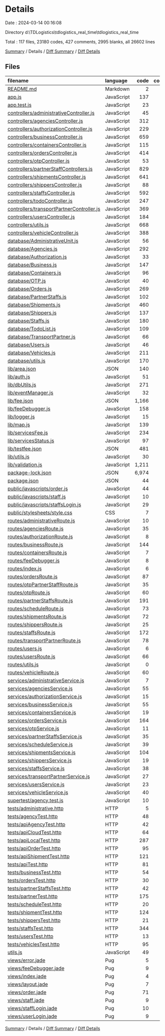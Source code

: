 # Details

Date : 2024-03-14 00:16:08

Directory d:\\TDLogistics\\tdlogistics_real_time\\tdlogistics_real_time

Total : 117 files,  23180 codes, 427 comments, 2995 blanks, all 26602 lines

[Summary](results.md) / Details / [Diff Summary](diff.md) / [Diff Details](diff-details.md)

## Files
| filename | language | code | comment | blank | total |
| :--- | :--- | ---: | ---: | ---: | ---: |
| [README.md](/README.md) | Markdown | 2 | 0 | 1 | 3 |
| [app.js](/app.js) | JavaScript | 137 | 11 | 22 | 170 |
| [app.test.js](/app.test.js) | JavaScript | 23 | 16 | 5 | 44 |
| [controllers/administrativeController.js](/controllers/administrativeController.js) | JavaScript | 45 | 0 | 4 | 49 |
| [controllers/agenciesController.js](/controllers/agenciesController.js) | JavaScript | 312 | 0 | 61 | 373 |
| [controllers/authorizationController.js](/controllers/authorizationController.js) | JavaScript | 229 | 0 | 34 | 263 |
| [controllers/businessController.js](/controllers/businessController.js) | JavaScript | 659 | 0 | 127 | 786 |
| [controllers/containersController.js](/controllers/containersController.js) | JavaScript | 115 | 18 | 25 | 158 |
| [controllers/ordersController.js](/controllers/ordersController.js) | JavaScript | 414 | 0 | 72 | 486 |
| [controllers/otpController.js](/controllers/otpController.js) | JavaScript | 53 | 0 | 9 | 62 |
| [controllers/partnerStaffControllers.js](/controllers/partnerStaffControllers.js) | JavaScript | 829 | 0 | 168 | 997 |
| [controllers/shipmentsController.js](/controllers/shipmentsController.js) | JavaScript | 641 | 0 | 100 | 741 |
| [controllers/shippersController.js](/controllers/shippersController.js) | JavaScript | 88 | 0 | 15 | 103 |
| [controllers/staffsController.js](/controllers/staffsController.js) | JavaScript | 592 | 0 | 113 | 705 |
| [controllers/todoController.js](/controllers/todoController.js) | JavaScript | 247 | 1 | 32 | 280 |
| [controllers/transportPartnerController.js](/controllers/transportPartnerController.js) | JavaScript | 369 | 0 | 78 | 447 |
| [controllers/usersController.js](/controllers/usersController.js) | JavaScript | 184 | 0 | 33 | 217 |
| [controllers/utils.js](/controllers/utils.js) | JavaScript | 668 | 2 | 111 | 781 |
| [controllers/vehicleController.js](/controllers/vehicleController.js) | JavaScript | 388 | 0 | 78 | 466 |
| [database/AdministrativeUnit.js](/database/AdministrativeUnit.js) | JavaScript | 56 | 0 | 4 | 60 |
| [database/Agencies.js](/database/Agencies.js) | JavaScript | 292 | 0 | 76 | 368 |
| [database/Authorization.js](/database/Authorization.js) | JavaScript | 33 | 0 | 8 | 41 |
| [database/Business.js](/database/Business.js) | JavaScript | 147 | 0 | 43 | 190 |
| [database/Containers.js](/database/Containers.js) | JavaScript | 96 | 2 | 19 | 117 |
| [database/OTP.js](/database/OTP.js) | JavaScript | 40 | 1 | 11 | 52 |
| [database/Orders.js](/database/Orders.js) | JavaScript | 269 | 5 | 45 | 319 |
| [database/PartnerStaffs.js](/database/PartnerStaffs.js) | JavaScript | 102 | 0 | 27 | 129 |
| [database/Shipments.js](/database/Shipments.js) | JavaScript | 460 | 5 | 93 | 558 |
| [database/Shippers.js](/database/Shippers.js) | JavaScript | 137 | 3 | 35 | 175 |
| [database/Staffs.js](/database/Staffs.js) | JavaScript | 180 | 0 | 32 | 212 |
| [database/TodoList.js](/database/TodoList.js) | JavaScript | 109 | 0 | 27 | 136 |
| [database/TransportPartner.js](/database/TransportPartner.js) | JavaScript | 66 | 10 | 22 | 98 |
| [database/Users.js](/database/Users.js) | JavaScript | 46 | 0 | 15 | 61 |
| [database/Vehicles.js](/database/Vehicles.js) | JavaScript | 211 | 2 | 48 | 261 |
| [database/utils.js](/database/utils.js) | JavaScript | 170 | 0 | 27 | 197 |
| [lib/area.json](/lib/area.json) | JSON | 140 | 0 | 9 | 149 |
| [lib/auth.js](/lib/auth.js) | JavaScript | 51 | 0 | 9 | 60 |
| [lib/dbUtils.js](/lib/dbUtils.js) | JavaScript | 271 | 0 | 43 | 314 |
| [lib/eventManager.js](/lib/eventManager.js) | JavaScript | 32 | 0 | 10 | 42 |
| [lib/fee.json](/lib/fee.json) | JSON | 1,166 | 0 | 3 | 1,169 |
| [lib/feeDebugger.js](/lib/feeDebugger.js) | JavaScript | 158 | 4 | 22 | 184 |
| [lib/logger.js](/lib/logger.js) | JavaScript | 15 | 0 | 2 | 17 |
| [lib/map.js](/lib/map.js) | JavaScript | 139 | 1 | 14 | 154 |
| [lib/servicesFee.js](/lib/servicesFee.js) | JavaScript | 234 | 2 | 30 | 266 |
| [lib/servicesStatus.js](/lib/servicesStatus.js) | JavaScript | 97 | 0 | 17 | 114 |
| [lib/testfee.json](/lib/testfee.json) | JSON | 481 | 0 | 1 | 482 |
| [lib/utils.js](/lib/utils.js) | JavaScript | 30 | 0 | 6 | 36 |
| [lib/validation.js](/lib/validation.js) | JavaScript | 1,211 | 10 | 199 | 1,420 |
| [package-lock.json](/package-lock.json) | JSON | 6,974 | 0 | 1 | 6,975 |
| [package.json](/package.json) | JSON | 44 | 0 | 1 | 45 |
| [public/javascripts/order.js](/public/javascripts/order.js) | JavaScript | 44 | 0 | 6 | 50 |
| [public/javascripts/staff.js](/public/javascripts/staff.js) | JavaScript | 10 | 5 | 4 | 19 |
| [public/javascripts/staffsLogin.js](/public/javascripts/staffsLogin.js) | JavaScript | 29 | 10 | 5 | 44 |
| [public/stylesheets/style.css](/public/stylesheets/style.css) | CSS | 7 | 0 | 2 | 9 |
| [routes/administrativeRoute.js](/routes/administrativeRoute.js) | JavaScript | 10 | 0 | 3 | 13 |
| [routes/agenciesRoute.js](/routes/agenciesRoute.js) | JavaScript | 35 | 0 | 3 | 38 |
| [routes/authorizationRoute.js](/routes/authorizationRoute.js) | JavaScript | 8 | 0 | 3 | 11 |
| [routes/businessRoute.js](/routes/businessRoute.js) | JavaScript | 144 | 0 | 23 | 167 |
| [routes/containersRoute.js](/routes/containersRoute.js) | JavaScript | 7 | 0 | 3 | 10 |
| [routes/feeDebugger.js](/routes/feeDebugger.js) | JavaScript | 8 | 0 | 3 | 11 |
| [routes/index.js](/routes/index.js) | JavaScript | 6 | 1 | 3 | 10 |
| [routes/ordersRoute.js](/routes/ordersRoute.js) | JavaScript | 87 | 1 | 13 | 101 |
| [routes/otpPartnerStaffRoute.js](/routes/otpPartnerStaffRoute.js) | JavaScript | 35 | 0 | 10 | 45 |
| [routes/otpRoute.js](/routes/otpRoute.js) | JavaScript | 60 | 0 | 15 | 75 |
| [routes/partnerStaffsRoute.js](/routes/partnerStaffsRoute.js) | JavaScript | 191 | 0 | 30 | 221 |
| [routes/scheduleRoute.js](/routes/scheduleRoute.js) | JavaScript | 73 | 0 | 4 | 77 |
| [routes/shipmentsRoute.js](/routes/shipmentsRoute.js) | JavaScript | 72 | 0 | 16 | 88 |
| [routes/shippersRoute.js](/routes/shippersRoute.js) | JavaScript | 25 | 0 | 2 | 27 |
| [routes/staffsRoute.js](/routes/staffsRoute.js) | JavaScript | 172 | 0 | 27 | 199 |
| [routes/transportPartnerRoute.js](/routes/transportPartnerRoute.js) | JavaScript | 78 | 0 | 13 | 91 |
| [routes/users.js](/routes/users.js) | JavaScript | 6 | 1 | 3 | 10 |
| [routes/usersRoute.js](/routes/usersRoute.js) | JavaScript | 66 | 0 | 14 | 80 |
| [routes/utils.js](/routes/utils.js) | JavaScript | 0 | 0 | 1 | 1 |
| [routes/vehicleRoute.js](/routes/vehicleRoute.js) | JavaScript | 60 | 0 | 5 | 65 |
| [services/administrativeService.js](/services/administrativeService.js) | JavaScript | 7 | 0 | 2 | 9 |
| [services/agenciesService.js](/services/agenciesService.js) | JavaScript | 55 | 0 | 14 | 69 |
| [services/authorizationService.js](/services/authorizationService.js) | JavaScript | 15 | 0 | 4 | 19 |
| [services/businessService.js](/services/businessService.js) | JavaScript | 55 | 0 | 14 | 69 |
| [services/containersService.js](/services/containersService.js) | JavaScript | 19 | 0 | 7 | 26 |
| [services/ordersService.js](/services/ordersService.js) | JavaScript | 164 | 1 | 32 | 197 |
| [services/otpService.js](/services/otpService.js) | JavaScript | 11 | 0 | 3 | 14 |
| [services/partnerStaffsService.js](/services/partnerStaffsService.js) | JavaScript | 35 | 0 | 9 | 44 |
| [services/scheduleService.js](/services/scheduleService.js) | JavaScript | 39 | 0 | 10 | 49 |
| [services/shipmentsService.js](/services/shipmentsService.js) | JavaScript | 104 | 0 | 23 | 127 |
| [services/shippersService.js](/services/shippersService.js) | JavaScript | 19 | 0 | 4 | 23 |
| [services/staffsService.js](/services/staffsService.js) | JavaScript | 38 | 0 | 10 | 48 |
| [services/transportPartnerService.js](/services/transportPartnerService.js) | JavaScript | 27 | 0 | 8 | 35 |
| [services/usersService.js](/services/usersService.js) | JavaScript | 23 | 0 | 8 | 31 |
| [services/vehicleService.js](/services/vehicleService.js) | JavaScript | 40 | 2 | 12 | 54 |
| [supertest/agency.test.js](/supertest/agency.test.js) | JavaScript | 10 | 83 | 7 | 100 |
| [tests/administrative.http](/tests/administrative.http) | HTTP | 5 | 0 | 1 | 6 |
| [tests/agencyTest.http](/tests/agencyTest.http) | HTTP | 48 | 4 | 11 | 63 |
| [tests/apiAgencyTest.http](/tests/apiAgencyTest.http) | HTTP | 42 | 5 | 13 | 60 |
| [tests/apiCloudTest.http](/tests/apiCloudTest.http) | HTTP | 64 | 13 | 35 | 112 |
| [tests/apiLocalTest.http](/tests/apiLocalTest.http) | HTTP | 287 | 41 | 114 | 442 |
| [tests/apiOrderTest.http](/tests/apiOrderTest.http) | HTTP | 95 | 9 | 27 | 131 |
| [tests/apiShipmentTest.http](/tests/apiShipmentTest.http) | HTTP | 121 | 26 | 49 | 196 |
| [tests/apiTest.http](/tests/apiTest.http) | HTTP | 81 | 13 | 30 | 124 |
| [tests/businessTest.http](/tests/businessTest.http) | HTTP | 54 | 5 | 15 | 74 |
| [tests/ordersTest.http](/tests/ordersTest.http) | HTTP | 30 | 4 | 14 | 48 |
| [tests/partnerStaffsTest.http](/tests/partnerStaffsTest.http) | HTTP | 42 | 9 | 25 | 76 |
| [tests/partnerTest.http](/tests/partnerTest.http) | HTTP | 175 | 12 | 25 | 212 |
| [tests/scheduleTest.http](/tests/scheduleTest.http) | HTTP | 20 | 3 | 9 | 32 |
| [tests/shipmentTest.http](/tests/shipmentTest.http) | HTTP | 124 | 28 | 58 | 210 |
| [tests/shippersTest.http](/tests/shippersTest.http) | HTTP | 21 | 3 | 12 | 36 |
| [tests/staffsTest.http](/tests/staffsTest.http) | HTTP | 344 | 36 | 106 | 486 |
| [tests/usersTest.http](/tests/usersTest.http) | HTTP | 13 | 2 | 6 | 21 |
| [tests/vehiclesTest.http](/tests/vehiclesTest.http) | HTTP | 95 | 17 | 38 | 150 |
| [utils.js](/utils.js) | JavaScript | 49 | 0 | 10 | 59 |
| [views/error.jade](/views/error.jade) | Pug | 5 | 0 | 2 | 7 |
| [views/feeDebugger.jade](/views/feeDebugger.jade) | Pug | 9 | 0 | 2 | 11 |
| [views/index.jade](/views/index.jade) | Pug | 4 | 0 | 2 | 6 |
| [views/layout.jade](/views/layout.jade) | Pug | 7 | 0 | 1 | 8 |
| [views/order.jade](/views/order.jade) | Pug | 71 | 0 | 22 | 93 |
| [views/staff.jade](/views/staff.jade) | Pug | 9 | 0 | 1 | 10 |
| [views/staffLogin.jade](/views/staffLogin.jade) | Pug | 10 | 0 | 1 | 11 |
| [views/userLogin.jade](/views/userLogin.jade) | Pug | 9 | 0 | 1 | 10 |

[Summary](results.md) / Details / [Diff Summary](diff.md) / [Diff Details](diff-details.md)